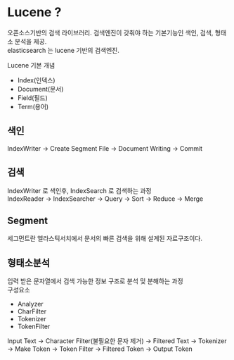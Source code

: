 # Lucene ?
오픈소스기반의 검색 라이브러리. 검색엔진이 갖춰야 하는 기본기능인 색인, 검색, 형태소 분석을 제공.  
elasticsearch 는 lucene 기반의 검색엔진.  

Lucene 기본 개념
- Index(인덱스)
- Document(문서)
- Field(필드)
- Term(용어)

 ## 색인
 IndexWriter -> Create Segment File -> Document Writing -> Commit  

 ## 검색
 IndexWriter 로 색인후, IndexSearch 로 검색하는 과정  
 IndexReader -> IndexSearcher -> Query -> Sort -> Reduce -> Merge  


 ## Segment
 세그먼트란 엘라스틱서치에서 문서의 빠른 검색을 위해 설계된 자료구조이다.  

## 형태소분석
입력 받은 문자열에서 검색 가능한 정보 구조로 분석 및 분해하는 과정  
구성요소
- Analyzer
- CharFilter
- Tokenizer
- TokenFilter

Input Text -> Character Filter(불필요한 문자 제거) -> Filtered Text -> Tokenizer -> Make Token -> Token Filter -> Filtered Token -> Output Token
